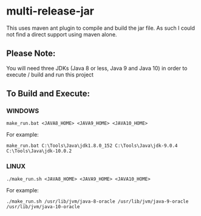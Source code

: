 # multi-release-jar

This uses maven ant plugin to compile and build the jar file. As such I could not find a direct support using maven alone.

## Please Note:

You will need three JDKs (Java 8 or less, Java 9 and Java 10) in order to execute / build and run this project

## To Build and Execute:
### WINDOWS
```
make_run.bat <JAVA8_HOME> <JAVA9_HOME> <JAVA10_HOME>
```

For example:
```
make_run.bat C:\Tools\Java\jdk1.8.0_152 C:\Tools\Java\jdk-9.0.4 C:\Tools\Java\jdk-10.0.2
```

### LINUX
```
./make_run.sh <JAVA8_HOME> <JAVA9_HOME> <JAVA10_HOME>
```

For example:
```
./make_run.sh /usr/lib/jvm/java-8-oracle /usr/lib/jvm/java-9-oracle /usr/lib/jvm/java-10-oracle
```

